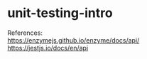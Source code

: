 # unit-testing-intro
References:<br />
https://enzymejs.github.io/enzyme/docs/api/<br />
https://jestjs.io/docs/en/api
